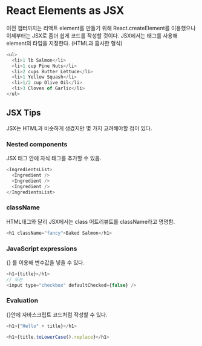 # React Elements as JSX
이전 챕터까지는 리액트 element를 만들기 위해 React.createElement를 이용했으나 이제부터는 JSX로 좀더 쉽게 코드를 작성할 것이다.
JSX에서는 태그를 사용해 element의 타입을 지정한다. (HTML과 흡사한 형식)
```javascript
<ul>
  <li>1 lb Salmon</li>
  <li>1 cup Pine Nuts</li>
  <li>2 cups Butter Lettuce</li>
  <li>1 Yellow Squash</li>
  <li>1/2 cup Olive Oil</li>
  <li>3 Cloves of Garlic</li>
</ul>
```

## JSX Tips
JSX는 HTML과 비슷하게 생겼지만 몇 가지 고려해야할 점이 있다.
### **Nested components**
JSX 태그 안에 자식 태그를 추가할 수 있음. 
```javascript
<IngredientsList>
  <Ingredient />
  <Ingredient />
  <Ingredient />
</IngredientsList>
```
### **className**
HTML태그와 달리 JSX에서는 class 어트리뷰트를 className라고 명명함.

```javascript
<h1 className="fancy">Baked Salmon</h1>
```
### **JavaScript expressions**
{} 를 이용해 변수값을 넣을 수 있다.
```javascript
<h1>{title}</h1>
// 또는
<input type="checkbox" defaultChecked={false} />
```
### **Evaluation**
{}안에 자바스크립트 코드처럼 작성할 수 있다.
```javascript
<h1>{"Hello" + title}</h1>

<h1>{title.toLowerCase().replace}</h1>
```